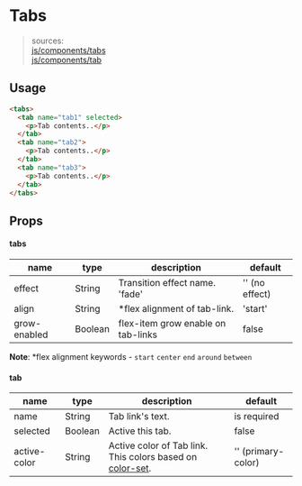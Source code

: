 # Tabs
> sources:  
[js/components/tabs](../src/js/components/tabs.vue)  
[js/components/tab](../src/js/components/tab.vue)

## Usage
```html
<tabs>
  <tab name="tab1" selected>
    <p>Tab contents..</p>
  </tab>
  <tab name="tab2">
    <p>Tab contents..</p>
  </tab>
  <tab name="tab3">
    <p>Tab contents..</p>
  </tab>
</tabs>
```

## Props
#### tabs
| name | type | description | default |
| ---- | ---- | ----------- | ------- |
| effect | String | Transition effect name. 'fade' | '' (no effect) |
| align | String | \*flex alignment of tab-link. | 'start' |
| grow-enabled | Boolean | flex-item grow enable on tab-links | false |

**Note**: \*flex alignment keywords - `start` `center` `end` `around` `between`

#### tab
| name | type | description | default |
| ---- | ---- | ----------- | ------- |
| name | String | Tab link's text. | is required |
| selected | Boolean | Active this tab. | false |
| active-color | String | Active color of Tab link. This colors based on [color-set](color-set.md). | '' (primary-color) |
